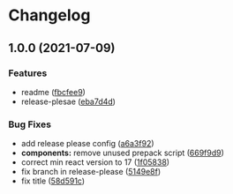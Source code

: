 # Changelog

## 1.0.0 (2021-07-09)


### Features

* readme ([fbcfee9](https://www.github.com/christopherthielen/release-please-test/commit/fbcfee9385e246ee2c96c6356eb88beab234e0f4))
* release-plesae ([eba7d4d](https://www.github.com/christopherthielen/release-please-test/commit/eba7d4decb5a72e61be0b5e21650159719045cdb))


### Bug Fixes

* add release please config ([a6a3f92](https://www.github.com/christopherthielen/release-please-test/commit/a6a3f92eda5fc17cd7d6e6dc2987e1567646b72f))
* **components:** remove unused prepack script ([669f9d9](https://www.github.com/christopherthielen/release-please-test/commit/669f9d95603b72e7ee9b68c2248ce63d68e12d07))
* correct min react version to 17 ([1f05838](https://www.github.com/christopherthielen/release-please-test/commit/1f05838aec24d8a7f82f16335a62ed8ba469c959))
* fix branch in release-please ([5149e8f](https://www.github.com/christopherthielen/release-please-test/commit/5149e8f960abdcfc750ea628250b5b6b173617d6))
* fix title ([58d591c](https://www.github.com/christopherthielen/release-please-test/commit/58d591cab605284cd41016b37e5237f846bacedd))
